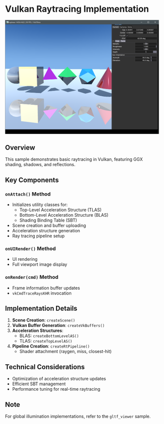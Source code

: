 # Vulkan Raytracing Implementation

![Raytracing Render Example](docs/raytrace.png)

## Overview

This sample demonstrates basic raytracing in Vulkan, featuring GGX shading, shadows, and reflections.

## Key Components

### `onAttach()` Method
- Initializes utility classes for:
  - Top-Level Acceleration Structure (TLAS)
  - Bottom-Level Acceleration Structure (BLAS)
  - Shading Binding Table (SBT)
- Scene creation and buffer uploading
- Acceleration structure generation
- Ray tracing pipeline setup

### `onUIRender()` Method
- UI rendering
- Full viewport image display

### `onRender(cmd)` Method
- Frame information buffer updates
- `vkCmdTraceRaysKHR` invocation

## Implementation Details

1. **Scene Creation**: `createScene()`
2. **Vulkan Buffer Generation**: `createVkBuffers()`
3. **Acceleration Structures**:
   - BLAS: `createBottomLevelAS()`
   - TLAS: `createTopLevelAS()`
4. **Pipeline Creation**: `createRtPipeline()`
   - Shader attachment (raygen, miss, closest-hit)

## Technical Considerations
- Optimization of acceleration structure updates
- Efficient SBT management
- Performance tuning for real-time raytracing

## Note
For global illumination implementations, refer to the `gltf_viewer` sample.